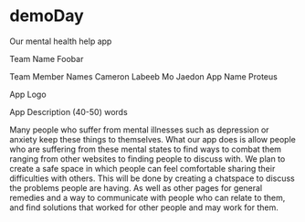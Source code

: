 # demoDay
Our mental health help app

Team Name
Foobar

Team Member Names
Cameron
Labeeb
Mo
Jaedon
App Name
Proteus

App Logo

App Description (40-50) words

Many people who suffer from mental illnesses such as depression or anxiety keep these things to themselves. What our app does is allow people who are suffering from these mental states to find ways to combat them ranging from other websites to finding people to discuss with. We plan to create a safe space in which people can feel comfortable sharing their difficulties with others. This will be done by creating a chatspace to discuss the problems people are having. As well as other pages for general remedies and a way to communicate with people who can relate to them, and find solutions that worked for other people and may work for them.

